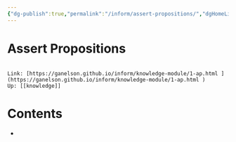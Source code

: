 ```yaml
---
{"dg-publish":true,"permalink":"/inform/assert-propositions/","dgHomeLink":true,"dgPassFrontmatter":false}
---
```


# Assert Propositions
```ad-info

Link: [https://ganelson.github.io/inform/knowledge-module/1-ap.html ](https://ganelson.github.io/inform/knowledge-module/1-ap.html )
Up: [[knowledge]]
```

# Contents
- 